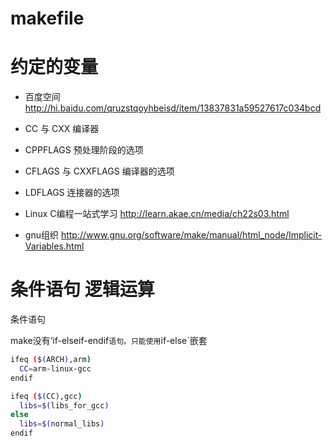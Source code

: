 # makefile

# 约定的变量

* 百度空间 http://hi.baidu.com/qruzstqoyhbeisd/item/13837831a59527617c034bcd
 * CC 与 CXX 编译器
 * CPPFLAGS  预处理阶段的选项
 * CFLAGS 与 CXXFLAGS 编译器的选项
 * LDFLAGS  连接器的选项

* Linux C编程一站式学习 http://learn.akae.cn/media/ch22s03.html
* gnu组织 http://www.gnu.org/software/make/manual/html_node/Implicit-Variables.html

# 条件语句 逻辑运算

条件语句

make没有‘if-elseif-endif`语句。只能使用`if-else`嵌套

```bash
ifeq ($(ARCH),arm)
  CC=arm-linux-gcc
endif

ifeq ($(CC),gcc)
  libs=$(libs_for_gcc)
else
  libs=$(normal_libs)
endif
```
